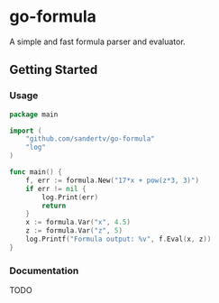 # go-formula
A simple and fast formula parser and evaluator.

## Getting Started

### Usage
```go
package main

import (
	"github.com/sandertv/go-formula"
	"log"
)

func main() {
    f, err := formula.New("17*x + pow(z*3, 3)")
    if err != nil {
        log.Print(err)
        return
    }
    x := formula.Var("x", 4.5)
    z := formula.Var("z", 5)
    log.Printf("Formula output: %v", f.Eval(x, z))
}
```

### Documentation
TODO